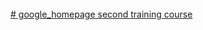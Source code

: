 <!DOCTYPE HTML>
 <title>googlel-home-page</title> <br/>
 <a href="http://www.theodinproject.com">
# google_homepage
second training course
